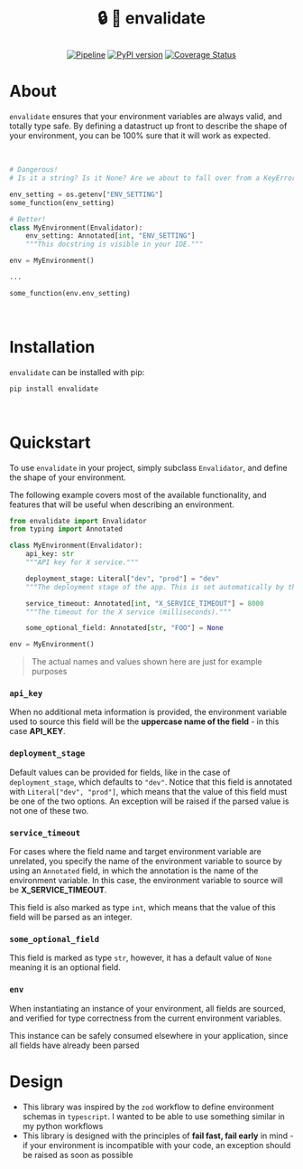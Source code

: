 <h1 align=center>
  
  :lock: :snake: **envalidate**
  
</h1>

<div align=center>

  [![Pipeline](https://github.com/mdLafrance/envalidate/actions/workflows/pipeline.yml/badge.svg)](https://github.com/mdLafrance/envalidate/actions/workflows/pipeline.yml)
  [![PyPI version](https://badge.fury.io/py/envalidate.svg)](https://badge.fury.io/py/envalidate)
  [![Coverage Status](https://coveralls.io/repos/github/mdLafrance/envalidate/badge.svg?branch=update/base-functionality)](https://coveralls.io/github/mdLafrance/envalidate?branch=update/base-functionality)
  
</div>


# About

`envalidate` ensures that your environment variables are always valid, and totally type safe. By defining a datastruct up front to describe the shape of your environment, you can be 100% sure that it will work as expected.

<br />

```python
# Dangerous! 
# Is it a string? Is it None? Are we about to fall over from a KeyError?

env_setting = os.getenv["ENV_SETTING"]
some_function(env_setting) 
```
```python
# Better!
class MyEnvironment(Envalidator):
    env_setting: Annotated[int, "ENV_SETTING"]
    """This docstring is visible in your IDE."""

env = MyEnvironment()

...

some_function(env.env_setting)

```

<br />

# Installation
`envalidate` can be installed with pip:
```bash
pip install envalidate
```

<br />

# Quickstart
To use `envalidate` in your project, simply subclass `Envalidator`, and define the shape of your environment. 

The following example covers most of the available functionality, and features that will be useful when describing an environment. 



```python
from envalidate import Envalidator
from typing import Annotated

class MyEnvironment(Envalidator):
    api_key: str
    """API key for X service."""

    deployment_stage: Literal["dev", "prod"] = "dev"
    """The deployment stage of the app. This is set automatically by the CI/CD pipeline."""

    service_timeout: Annotated[int, "X_SERVICE_TIMEOUT"] = 8000
    """The timeout for the X service (milliseconds)."""

    some_optional_field: Annotated[str, "FOO"] = None

env = MyEnvironment()
```
> The actual names and values shown here are just for example purposes


### `api_key`
When no additional meta information is provided, the environment variable used to source this field will be the **uppercase name of the field** - in this case **API_KEY**.

### `deployment_stage`
Default values can be provided for fields, like in the case of `deployment_stage`, which defaults to `"dev"`.
Notice that this field is annotated with `Literal["dev", "prod"]`, which means that the value of this field must be one of the two options. An exception will be raised if the parsed value is not one of these two. 

### `service_timeout`
For cases where the field name and target environment variable are unrelated, you specify the name of the environment variable to source by using an `Annotated` field, in which the annotation is the name of the environment variable. In this case, the environment variable to source will be **X_SERVICE_TIMEOUT**.

This field is also marked as type `int`, which means that the value of this field will be parsed as an integer.

### `some_optional_field`
This field is marked as type `str`, however, it has a default value of `None` meaning it is an optional field.

### `env`
When instantiating an instance of your environment, all fields are sourced, and verified for type correctness from the current environment variables. 

This instance can be safely consumed elsewhere in your application, since all fields have already been parsed

# Design
* This library was inspired by the `zod` workflow to define environment schemas in `typescript`. I wanted to be able to use something similar in my python workflows
* This library is designed with the principles of **fail fast, fail early** in mind - if your environment is incompatible with your code, an exception should be raised as soon as possible
